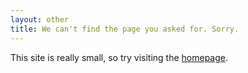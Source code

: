 ```yaml
---
layout: other
title: We can't find the page you asked for. Sorry.
---
```


This site is really small, so try visiting the [homepage](/).
